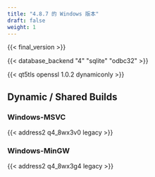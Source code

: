 ```yaml
---
title: "4.8.7 的 Windows 版本"
draft: false
weight: 1
---
```


{{< final_version >}}

{{< database_backend "4" "sqlite" "odbc32" >}}

{{< qt5tls openssl 1.0.2 dynamiconly >}}

## Dynamic / Shared Builds

### Windows-MSVC

{{< address2 q4_8wx3v0 legacy >}}

### Windows-MinGW

{{< address2 q4_8wx3g4 legacy >}}
